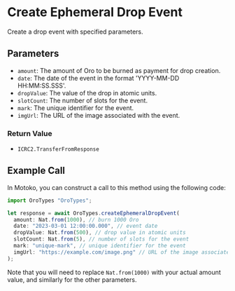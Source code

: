 # Create Ephemeral Drop Event

Create a drop event with specified parameters.

## Parameters

- `amount`: The amount of Oro to be burned as payment for drop creation.
- `date`: The date of the event in the format 'YYYY-MM-DD HH:MM:SS.SSS'.
- `dropValue`: The value of the drop in atomic units.
- `slotCount`: The number of slots for the event.
- `mark`: The unique identifier for the event.
- `imgUrl`: The URL of the image associated with the event.

### Return Value

- `ICRC2.TransferFromResponse`

## Example Call

In Motoko, you can construct a call to this method using the following code:

```Javascript
import OroTypes "OroTypes";

let response = await OroTypes.createEphemeralDropEvent(
  amount: Nat.from(1000), // burn 1000 Oro
  date: "2023-03-01 12:00:00.000", // event date
  dropValue: Nat.from(500), // drop value in atomic units
  slotCount: Nat.from(5), // number of slots for the event
  mark: "unique-mark", // unique identifier for the event
  imgUrl: "https://example.com/image.png" // URL of the image associated with the event
);
```

Note that you will need to replace `Nat.from(1000)` with your actual amount value, and similarly for the other parameters.